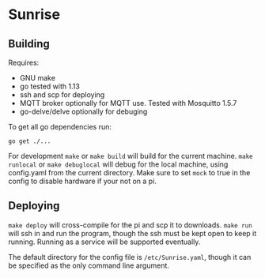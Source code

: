 # Sunrise

## Building

Requires:

- GNU make
- go tested with 1.13
- ssh and scp for deploying
- MQTT broker optionally for MQTT use. Tested with Mosquitto 1.5.7
- go-delve/delve optionally for debuging

To get all go dependencies run:

```
go get ./...
```

For development `make` or `make build` will build for the current machine.
`make runlocal` or `make debuglocal` will debug for the local machine, using config.yaml
from the current directory. Make sure to set `mock` to true in the config to disable
hardware if your not on a pi.

## Deploying

`make deploy` will cross-compile for the pi and scp it to downloads. `make run` will
ssh in and run the program, though the ssh must be kept open to keep it running. Running
as a service will be supported eventually.

The default directory for the config file is `/etc/Sunrise.yaml`, though it can be specified
as the only command line argument.
